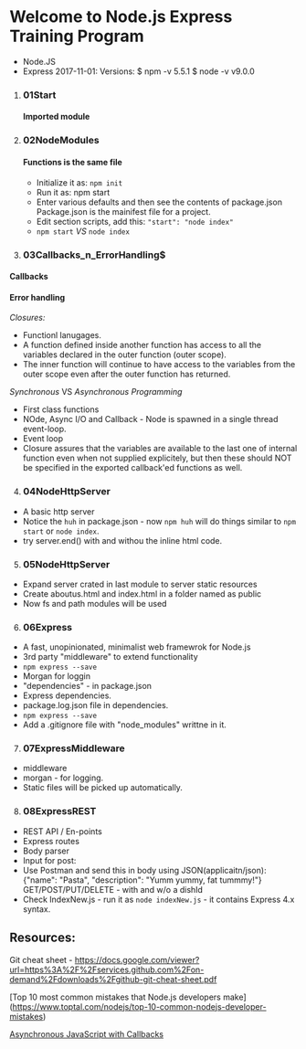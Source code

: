 Welcome to Node.js Express Training Program
==============================================
* Node.JS
* Express
2017-11-01: Versions: 
    $ npm -v 
    5.5.1 
    $ node -v 
    v9.0.0 


1. ### 01Start
   #### Imported module 

2. ### 02NodeModules 
    #### Functions is the same file 
    - Initialize it as: `npm init` 
    - Run it as: npm start 
    * Enter various defaults and then see the contents of package.json 
    Package.json is the mainifest file for a project. 
    * Edit section scripts, add this:     `"start": "node index"` 
    - `npm start` _VS_ `node index` 

    
3. ### 03Callbacks_n_ErrorHandling$
#### Callbacks
#### Error handling
*Closures:* 
- Functionl lanugages.
- A function defined inside another function has access to all the variables declared in the outer function (outer scope). 
- The inner function will continue to have access to the variables from the outer scope even after the outer function has returned. 

*Synchronous* VS *Asynchronous Programming*
- First class functions 
- NOde, Async I/O and Callback - Node is spawned in a single thread event-loop.
- Event loop
- Closure assures that the variables are available to the last one of internal function even when not supplied explicitely, but then these should NOT be specified in the exported callback'ed functions as well.

4. ###   04NodeHttpServer
- A basic http server
- Notice the `huh` in package.json - now `npm huh` will do things similar to `npm start` or `node index`.
- try server.end() with and withou the inline html code.


5. ###   05NodeHttpServer
- Expand server crated in last module to server static resources 
- Create aboutus.html and index.html in a folder named as public
- Now fs and path modules will be used

6. ### 06Express
- A fast, unopinionated, minimalist web framewrok for Node.js
- 3rd party "middleware" to extend functionality
- `npm express --save`
- Morgan for loggin
- "dependencies" - in package.json
- Express dependencies.
- package.log.json file in dependencies.
- `npm express --save`
- Add a .gitignore file with "node_modules" writtne in it.

7. ### 07ExpressMiddleware
- middleware 
- morgan - for logging.
- Static files will be picked up automatically.

8. ### 08ExpressREST
- REST API / En-points
- Express routes
- Body parser
- Input for post:
- Use Postman and send this in body using JSON(applicaitn/json):
    {"name": "Pasta", "description": "Yumm yummy, fat tummmy!"}
    GET/POST/PUT/DELETE - with and w/o a dishId
- Check IndexNew.js - run it as `node indexNew.js` - it contains Express 4.x syntax.






## Resources:
Git cheat sheet - <https://docs.google.com/viewer?url=https%3A%2F%2Fservices.github.com%2Fon-demand%2Fdownloads%2Fgithub-git-cheat-sheet.pdf>

[Top 10 most common mistakes that Node.js developers make] (https://www.toptal.com/nodejs/top-10-common-nodejs-developer-mistakes)

[Asynchronous JavaScript with Callbacks](https://brandonwamboldt.ca/asynchronous-javascript-with-callbacks-1769/)